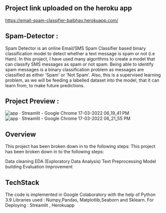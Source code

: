 ## Project link uploaded on the heroku app
https://email-spam-classifier-baibhav.herokuapp.com/

## Spam-Detector :
Spam Detector is an online Email/SMS Spam Classifier based binary classification model to detect whether a text message is spam or not (i.e Ham). In this project, I have used many algorithms to create a model that can classify SMS messages as spam or not spam. Being able to identify spam messages is a binary classification problem as messages are classified as either 'Spam' or 'Not Spam'. Also, this is a supervised learning problem, as we will be feeding a labelled dataset into the model, that it can learn from, to make future predictions.

## Project Preview :
![app · Streamlit - Google Chrome 17-03-2022 06_19_41 PM](https://user-images.githubusercontent.com/90207953/158812615-6c75ea4a-1809-4c2e-a8e1-9a6ebaae5105.png)
![app · Streamlit - Google Chrome 17-03-2022 06_21_55 PM](https://user-images.githubusercontent.com/90207953/158812682-78b462b4-7da9-47ad-8e60-6c56e05aa41a.png)

## Overview
This project has been broken down in to the following steps: This project has been broken down in to the following steps:

Data cleaning
EDA (Exploratory Data Analysis)
Text Preprocessing
Model building
Evaluation
Improvement

## TechStack
The code is implemented in Google Colaboratory with the help of Python 3.9
Libraries used : Numpy,Pandas, Matplotlib,Seaborn and Sklearn.
For Deploying : Streamlit , Herokuapp

